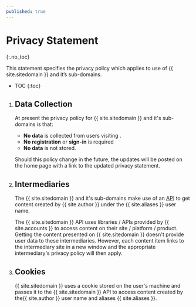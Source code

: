 ```yaml
---
published: true
---
```

# Privacy Statement
{:.no_toc}

This statement specifies the privacy policy which applies to use of {{ site.sitedomain }} and it’s sub-domains.

<!--excerpt-->

* TOC
{:toc}

1. ## Data Collection
	
    At present the privacy policy for {{ site.sitedomain }} and it's sub-domains is that:
    
	- **No data** is collected from users visiting . 
    - **No registration** or **sign-in** is required
	- **No data** is not stored.
    
    Should this policy change in the future, the updates will be posted on the home page with a link to the updated privacy statement.

1. ## Intermediaries

    The {{ site.sitedomain }} and it's sub-domains make use of an <abbr title="application programming interface">API</abbr> to get content created by {{ site.author }} under the {{ site.aliases }} user name. 
    
    The {{ site.sitedomain }} API uses libraries / APIs provided by {{ site.accounts }} to access content on their site / platform / product. Getting the content presented on {{ site.sitedomain }} doesn't provide user data to these intermediaries. However, each content item links to the intermediary site in a new window and the appropriate intermediary's privacy policy will then apply.
    
1. ## Cookies

	{{ site.sitedomain }} uses a cookie stored on the user's machine and passes it to the {{ site.sitedomain }} API to access content created by the{{ site.author }} user name and aliases {{ site.aliases }}.